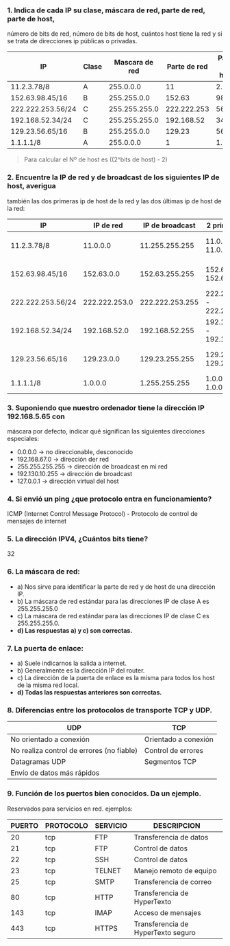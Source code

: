 ### 1. Indica de cada IP su clase, máscara de red, parte de red, parte de host,
número de bits de red, número de bits de host, cuántos host tiene la red y si
se trata de direcciones ip públicas o privadas.

| IP | Clase | Mascara de red | Parte de red | Parte de host | Bits red | Bits host | Nº host | Publica/Privada |
|------|------|------|------|------|------|------|------|------|
| 11.2.3.78/8 | A | 255.0.0.0 | 11 | 2.3.78 | 8 | 24 | 16777214 | Publica |
| 152.63.98.45/16 | B | 255.255.0.0 | 152.63 | 98.45 | 16 | 16 | 65534 | Publica |
| 222.222.253.56/24 | C | 255.255.255.0 | 222.222.253 | 56 | 24 | 8 | 254 | Publica |
| 192.168.52.34/24 | C | 255.255.255.0 | 192.168.52 | 34 | 24 | 8 | 254 | Privada |
| 129.23.56.65/16 | B | 255.255.0.0 | 129.23 | 56.65 | 16 | 16 | 65534 | Publica |
| 1.1.1.1/8 | A | 255.0.0.0 | 1 | 1.1.1 | 8 | 24 | 16777214 | Publica |

> Para calcular el Nº de host es ((2^bits de host) - 2)


### 2. Encuentre la IP de red y de broadcast de los siguientes IP de host, averigua
también las dos primeras ip de host de la red y las dos últimas ip de host de
la red:

| IP | IP de red | IP de broadcast | 2 primeras IPs | 2 últimas IPs |
|-----|-----|-----|-----|-----|
| 11.2.3.78/8 | 11.0.0.0 | 11.255.255.255 | 11.0.0.1 - 11.0.0.2 | 11.255.255.254 - 11.255.255.253 |
| 152.63.98.45/16 | 152.63.0.0 | 152.63.255.255 | 152.63.0.1 - 152.63.0.2 | 152.63.255.254 - 152.63.255.253 |
| 222.222.253.56/24 | 222.222.253.0 | 222.222.253.255 | 222.222.253.1 - 222.222.253.2 | 222.222.253.254 - 222.222.253.253 |
| 192.168.52.34/24 | 192.168.52.0 | 192.168.52.255 | 192.168.52.1 - 192.168.52.2 | 192.168.52.254 - 192.168.52.253 |
| 129.23.56.65/16 | 129.23.0.0 | 129.23.255.255 | 129.23.0.1 - 129.23.0.2 | 129.23.255.254 - 129.23.255.253 |
| 1.1.1.1/8 | 1.0.0.0 | 1.255.255.255 | 1.0.0.1 - 1.0.0.2 | 1.255.255.254 - 1.255.255.253 |


### 3. Suponiendo que nuestro ordenador tiene la dirección IP 192.168.5.65 con
máscara por defecto, indicar qué significan las siguientes direcciones
especiales:

* 0.0.0.0 -> no direccionable, desconocido
* 192.168.67.0 -> dirección der red
* 255.255.255.255 -> dirección de broadcast en mi red
* 192.130.10.255 -> dirección de broadcast
* 127.0.0.1 -> dirección virtual del host


### 4. Si envió un ping ¿que protocolo entra en funcionamiento?

ICMP (Internet Control Message Protocol) - Protocolo de control de mensajes de internet


### 5. La dirección IPV4, ¿Cuántos bits tiene?

32

### 6. La máscara de red:

* a) Nos sirve para identificar la parte de red y de host de una dirección IP.
* b) La máscara de red estándar para las direcciones IP de clase A es 255.255.255.0
* c) La máscara de red estándar para las direcciones IP de clase C es 255.255.255.0.
* **d) Las respuestas a) y c) son correctas.**


### 7. La puerta de enlace:

* a) Suele indicarnos la salida a internet.
* b) Generalmente es la dirección IP del router.
* c) La dirección de la puerta de enlace es la misma para todos los host de la misma red
local.
* **d) Todas las respuestas anteriores son correctas.**


### 8. Diferencias entre los protocolos de transporte TCP y UDP.

| UDP | TCP |
|-----|-----|
| No orientado a conexión | Orientado a conexión |
| No realiza control de errores (no fiable) | Control de errores |
| Datagramas UDP | Segmentos TCP |
| Envío de datos más rápidos | |


### 9. Función de los puertos bien conocidos. Da un ejemplo.

Reservados para servicios en red. ejemplos:

| PUERTO | PROTOCOLO | SERVICIO | DESCRIPCION |
|-----|-----|-----|-----|
| 20 | tcp | FTP | Transferencia de datos |
| 21 | tcp | FTP | Control de datos |
| 22 | tcp | SSH | Control de datos |
| 23 | tcp | TELNET | Manejo remoto de equipo |
| 25 | tcp | SMTP | Transferencia de correo |
| 80 | tcp | HTTP | Transferencia de HyperTexto |
| 143 | tcp | IMAP | Acceso de mensajes |
| 443 | tcp | HTTPS | Transferencia de HyperTexto seguro |
